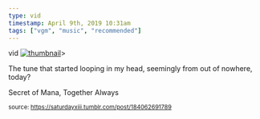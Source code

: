 ```yaml
---
type: vid
timestamp: April 9th, 2019 10:31am
tags: ["vgm", "music", "recommended"]
---
```

vid
[![thumbnail](http://i3.ytimg.com/vi/GtpaOi7Y-t8/maxresdefault.jpg)](https://www.youtube.com/watch?v=GtpaOi7Y-t8)>
    
The tune that started looping in my head, seemingly from out of nowhere, today?

Secret of Mana, Together Always
 
  
<small>source: https://saturdayxiii.tumblr.com/post/184062691789</small>